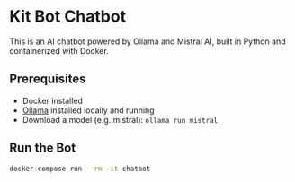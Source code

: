 # Kit Bot Chatbot

This is an AI chatbot powered by Ollama and Mistral AI, built in Python and containerized with Docker.

## Prerequisites

- Docker installed
- [Ollama](https://ollama.com) installed locally and running
- Download a model (e.g. mistral): `ollama run mistral`

## Run the Bot

```bash
docker-compose run --rm -it chatbot
